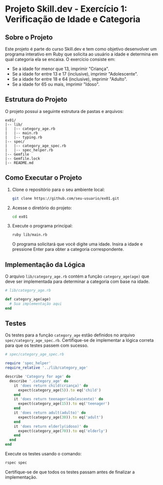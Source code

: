 # Projeto Skill.dev - Exercício 1: Verificação de Idade e Categoria

## Sobre o Projeto

Este projeto é parte do curso Skill.dev e tem como objetivo desenvolver um programa interativo em Ruby que solicita ao usuário a idade e determina em qual categoria ela se encaixa. O exercício consiste em:

- Se a idade for menor que 13, imprimir "Criança".
- Se a idade for entre 13 e 17 (inclusive), imprimir "Adolescente".
- Se a idade for entre 18 e 64 (inclusive), imprimir "Adulto".
- Se a idade for 65 ou mais, imprimir "Idoso".

## Estrutura do Projeto

O projeto possui a seguinte estrutura de pastas e arquivos:

```
ex01/
|-- lib/
|   |-- category_age.rb
|   |-- main.rb
|   |-- typing.rb
|-- spec/
|   |-- category_age_spec.rb
|   |-- spec_helper.rb
|-- Gemfile
|-- Gemfile.lock
|-- README.md
```

## Como Executar o Projeto

1. Clone o repositório para o seu ambiente local:

   ```bash
   git clone https://github.com/seu-usuario/ex01.git
   ```

2. Acesse o diretório do projeto:

   ```bash
   cd ex01
   ```

3. Execute o programa principal:

   ```bash
   ruby lib/main.rb
   ```

   O programa solicitará que você digite uma idade. Insira a idade e pressione Enter para obter a categoria correspondente.

## Implementação da Lógica

O arquivo `lib/category_age.rb` contém a função `category_age(age)` que deve ser implementada para determinar a categoria com base na idade.

```ruby
# lib/category_age.rb

def category_age(age)
  # Sua implementação aqui
end
```

## Testes

Os testes para a função `category_age` estão definidos no arquivo `spec/category_age_spec.rb`. Certifique-se de implementar a lógica correta para que os testes passem com sucesso.

```ruby
# spec/category_age_spec.rb

require 'spec_helper'
require_relative '../lib/category_age'

describe 'Category for age' do
  describe '.category_age' do
    it 'does return child(criança)' do
      expect(category_age(5)).to eq('child')
    end
    it 'does return teenager(adolescente)' do
      expect(category_age(15)).to eq('teenager')
    end
    it 'does return adult(adulto)' do
      expect(category_age(30)).to eq('adult')
    end
    it 'does return elderly(idoso)' do
      expect(category_age(70)).to eq('elderly')
    end
  end
end
```

Execute os testes usando o comando:

```bash
rspec spec
```

Certifique-se de que todos os testes passam antes de finalizar a implementação.
